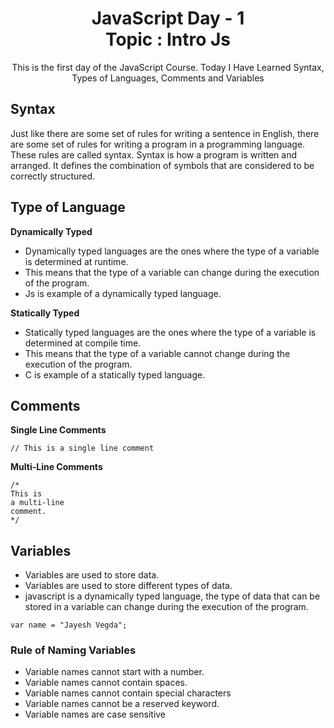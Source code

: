 <h1 align="center">
JavaScript Day - 1 <br>
Topic : Intro Js
</h1>

<p align="center">
This is the first day of the JavaScript Course.
Today I Have Learned Syntax, Types of Languages, Comments and Variables
</p>

## Syntax

Just like there are some set of rules for writing a sentence in English, there are some set of rules for writing a program in a programming language. These rules are called syntax. Syntax is how a program is written and arranged. It defines the combination of symbols that are considered to be correctly structured.

## Type of Language

**Dynamically Typed**
- Dynamically typed languages are the ones where the type of a variable is determined at runtime. 
- This means that the type of a variable can change during the execution of the program. 
- Js is example of a dynamically typed language.

**Statically Typed**
- Statically typed languages are the ones where the type of a variable is determined at compile time. 
- This means that the type of a variable cannot change during the execution of the program. 
- C is example of a statically typed language.

## Comments

**Single Line Comments**
```
// This is a single line comment
```

**Multi-Line Comments**
```
/*
This is 
a multi-line 
comment.
*/
```

## Variables

- Variables are used to store data. 
- Variables are used to store different types of data. 
- javascript is a dynamically typed language, the type of data that can be stored in a variable can change during the execution of the program.
```
var name = "Jayesh Vegda";
```
### Rule of Naming Variables
- Variable names cannot start with a number.
- Variable names cannot contain spaces.
- Variable names cannot contain special characters
- Variable names cannot be a reserved keyword. 
- Variable names are case sensitive



